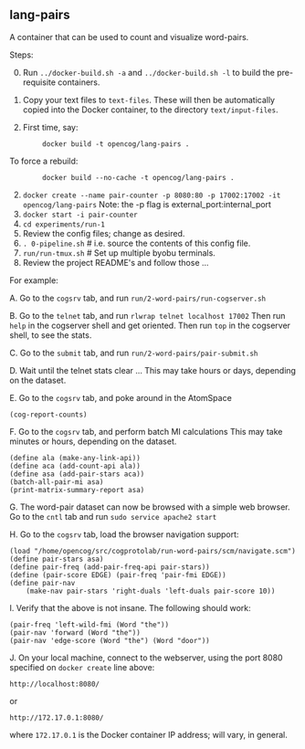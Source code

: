lang-pairs
----------
A container that can be used to count and visualize word-pairs.

Steps:

0. Run `../docker-build.sh -a` and `../docker-build.sh -l` to build
    the pre-requisite containers.

0. Copy your text files to `text-files`. These will then be
   automatically copied into the Docker container, to the
   directory `text/input-files`.
1. First time, say:
```
        docker build -t opencog/lang-pairs .
```
   To force a rebuild:
```
        docker build --no-cache -t opencog/lang-pairs .
```
2. `docker create --name pair-counter -p 8080:80 -p 17002:17002 -it opencog/lang-pairs`
   Note: the -p flag is external_port:internal_port
3. `docker start -i pair-counter`
4. `cd experiments/run-1`
5. Review the config files; change as desired.
6. `. 0-pipeline.sh`  # i.e. source the contents of this config file.
7. `run/run-tmux.sh`  # Set up multiple byobu terminals.
8. Review the project README's and follow those ...

For example:

A. Go to the `cogsrv` tab, and run `run/2-word-pairs/run-cogserver.sh`

B. Go to the `telnet` tab, and run `rlwrap telnet localhost 17002`
   Then run `help` in the cogserver shell and get oriented.
   Then run `top`  in the cogserver shell, to see the stats.

C. Go to the `submit` tab, and run `run/2-word-pairs/pair-submit.sh`

D. Wait until the telnet stats clear ...
   This may take hours or days, depending on the dataset.

E. Go to the `cogsrv` tab, and poke around in the AtomSpace
```
(cog-report-counts)
```
F. Go to the `cogsrv` tab, and perform batch MI calculations
   This may take minutes or hours, depending on the dataset.
```
(define ala (make-any-link-api))
(define aca (add-count-api ala))
(define asa (add-pair-stars aca))
(batch-all-pair-mi asa)
(print-matrix-summary-report asa)
```

G. The word-pair dataset can now be browsed with a simple web browser.
   Go to the `cntl` tab and run `sudo service apache2 start`

H. Go to the `cogsrv` tab, load the browser navigation support:
```
(load "/home/opencog/src/cogprotolab/run-word-pairs/scm/navigate.scm")
(define pair-stars asa)
(define pair-freq (add-pair-freq-api pair-stars))
(define (pair-score EDGE) (pair-freq 'pair-fmi EDGE))
(define pair-nav
	(make-nav pair-stars 'right-duals 'left-duals pair-score 10))
```

I. Verify that the above is not insane. The following should work:
```
(pair-freq 'left-wild-fmi (Word "the"))
(pair-nav 'forward (Word "the"))
(pair-nav 'edge-score (Word "the") (Word "door"))
```

J. On your local machine, connect to the webserver, using the port 8080
   specified on `docker create` line above:
```
http://localhost:8080/
```
   or
```
http://172.17.0.1:8080/
```
   where `172.17.0.1` is the Docker container IP address; will vary,
   in general.
